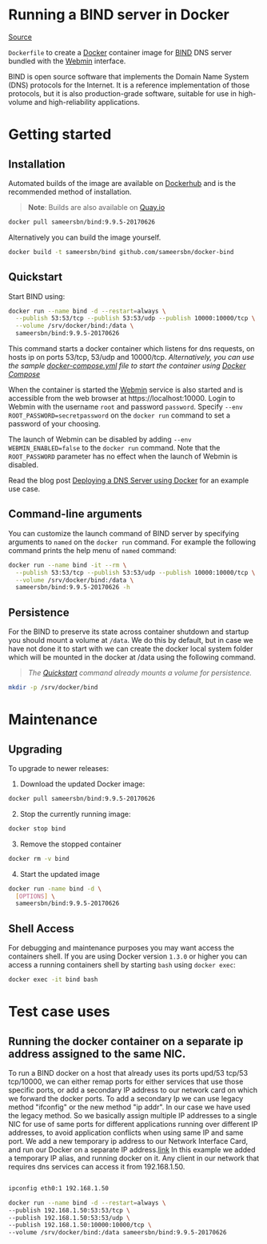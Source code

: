# Running a BIND server in Docker
[Source](https://github.com/sameersbn/docker-bind#sameersbnbind995-20170626 "Permalink to Dockerize BIND DNS server with webmin for DNS administration by sameersbn on github")


`Dockerfile` to create a [Docker](https://www.docker.com/) container image for [BIND](https://www.isc.org/downloads/bind/) DNS server bundled with the [Webmin](http://www.webmin.com/) interface.

BIND is open source software that implements the Domain Name System (DNS) protocols for the Internet. It is a reference implementation of those protocols, but it is also production-grade software, suitable for use in high-volume and high-reliability applications.


# Getting started

## Installation

Automated builds of the image are available on [Dockerhub](https://hub.docker.com/r/sameersbn/bind) and is the recommended method of installation.

> **Note**: Builds are also available on [Quay.io](https://quay.io/repository/sameersbn/bind)

```bash
docker pull sameersbn/bind:9.9.5-20170626
```

Alternatively you can build the image yourself.

```bash
docker build -t sameersbn/bind github.com/sameersbn/docker-bind
```

## Quickstart

Start BIND using:

```bash
docker run --name bind -d --restart=always \
  --publish 53:53/tcp --publish 53:53/udp --publish 10000:10000/tcp \
  --volume /srv/docker/bind:/data \
  sameersbn/bind:9.9.5-20170626
```
This command starts a docker container which listens for dns requests, on hosts ip on ports 53/tcp, 53/udp and 10000/tcp.
*Alternatively, you can use the sample [docker-compose.yml](https://github.com/sameersbn/docker-bind/blob/master/docker-compose.yml "Github original source docker-compose.yml file") file to start the container using [Docker Compose](https://docs.docker.com/compose/)*

When the container is started the [Webmin](http://www.webmin.com/) service is also started and is accessible from the web browser at https://localhost:10000. Login to Webmin with the username `root` and password `password`. Specify `--env ROOT_PASSWORD=secretpassword` on the `docker run` command to set a password of your choosing.

The launch of Webmin can be disabled by adding `--env WEBMIN_ENABLED=false` to the `docker run` command. Note that the `ROOT_PASSWORD` parameter has no effect when the launch of Webmin is disabled.

Read the blog post [Deploying a DNS Server using Docker](http://www.damagehead.com/blog/2015/04/28/deploying-a-dns-server-using-docker/) for an example use case.

## Command-line arguments

You can customize the launch command of BIND server by specifying arguments to `named` on the `docker run` command. For example the following command prints the help menu of `named` command:

```bash
docker run --name bind -it --rm \
  --publish 53:53/tcp --publish 53:53/udp --publish 10000:10000/tcp \
  --volume /srv/docker/bind:/data \
  sameersbn/bind:9.9.5-20170626 -h
```

## Persistence

For the BIND to preserve its state across container shutdown and startup you should mount a volume at `/data`. We do this by default, but in case we have not done it to start with we can create the docker local system folder which will be mounted in the docker at /data using the following command.

> *The [Quickstart](#quickstart) command already mounts a volume for persistence.*


```bash
mkdir -p /srv/docker/bind

```

# Maintenance

## Upgrading

To upgrade to newer releases:

  1. Download the updated Docker image:

  ```bash
  docker pull sameersbn/bind:9.9.5-20170626
  ```

  2. Stop the currently running image:

  ```bash
  docker stop bind
  ```

  3. Remove the stopped container

  ```bash
  docker rm -v bind
  ```

  4. Start the updated image

  ```bash
  docker run -name bind -d \
    [OPTIONS] \
    sameersbn/bind:9.9.5-20170626
  ```

## Shell Access

For debugging and maintenance purposes you may want access the containers shell. If you are using Docker version `1.3.0` or higher you can access a running containers shell by starting `bash` using `docker exec`:

```bash
docker exec -it bind bash
```



# Test case uses

## Running the docker container on a separate ip address assigned to the same NIC. 

  To run a BIND docker on a host that already uses its ports upd/53 tcp/53 tcp/10000, we can either remap ports for either services that use those specific ports, or add a secondary IP address to our network card on which we forward the docker ports. To add a secondary Ip we can use legacy method "ifconfig" or the new method "ip addr". In our case we have used the legacy method. So we basically assign multiple IP addresses to a single NIC for use of same ports for different applications running over different IP addresses, to avoid application conflicts when using same IP and same port.
  We add a new temporary ip address to our Network Interface Card, and run our Docker on a separate IP address.[link](https://github.com/team-avesta/wiki/blob/master/engineering/devops/AddIP/README.md "Adding additional IP Addresses to a Network Interface Card on Ubuntu")
  In this example we added a temporary IP alias, and running docker on it. Any client in our network that requires dns services can access it from 192.168.1.50. 

```bash

ipconfig eth0:1 192.168.1.50

docker run --name bind -d --restart=always \
--publish 192.168.1.50:53:53/tcp \
--publish 192.168.1.50:53:53/udp \
--publish 192.168.1.50:10000:10000/tcp \
--volume /srv/docker/bind:/data sameersbn/bind:9.9.5-20170626

```

